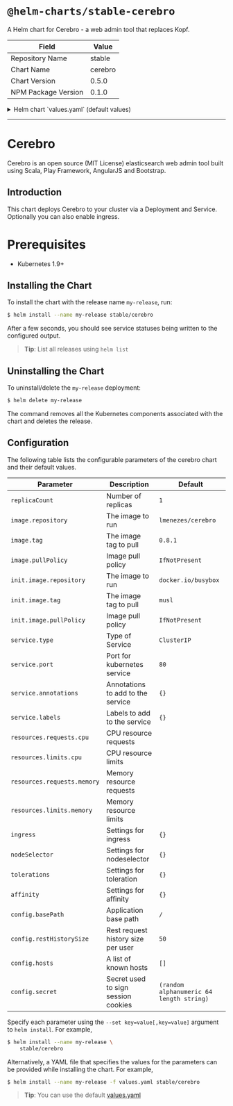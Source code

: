 # `@helm-charts/stable-cerebro`

A Helm chart for Cerebro - a web admin tool that replaces Kopf.

| Field               | Value   |
| ------------------- | ------- |
| Repository Name     | stable  |
| Chart Name          | cerebro |
| Chart Version       | 0.5.0   |
| NPM Package Version | 0.1.0   |

<details>

<summary>Helm chart `values.yaml` (default values)</summary>

```yaml
replicaCount: 1
revisionHistoryLimit: 3

image:
  repository: lmenezes/cerebro
  # Note: when updating the version, ensure `config` and the ConfigMap are kept
  # in sync with the default configuration of the upstream image
  tag: 0.8.1
  pullPolicy: IfNotPresent

init:
  image:
    repository: docker.io/busybox
    tag: musl
    pullPolicy: IfNotPresent

service:
  type: ClusterIP
  port: 80
  annotations: {}
  labels: {}

ingress:
  enabled: false
  annotations:
    {}
    # kubernetes.io/ingress.class: nginx
    # kubernetes.io/tls-acme: "true"
  path: /
  hosts:
    - chart-example.local
  tls: []
  #  - secretName: chart-example-tls
  #    hosts:
  #      - chart-example.local

resources: {}

nodeSelector: {}

tolerations: []

affinity: {}

config:
  basePath: '/'
  restHistorySize: 50
  hosts: []
  #  - host:
  #    name:

  # Secret used to sign session cookies. If empty it will be replaced with a
  # random 64 length string
  secret: ''
```

</details>

---

# Cerebro

Cerebro is an open source (MIT License) elasticsearch web admin tool built using Scala, Play Framework, AngularJS and Bootstrap.

## Introduction

This chart deploys Cerebro to your cluster via a Deployment and Service.
Optionally you can also enable ingress.

# Prerequisites

- Kubernetes 1.9+

## Installing the Chart

To install the chart with the release name `my-release`, run:

```bash
$ helm install --name my-release stable/cerebro
```

After a few seconds, you should see service statuses being written to the configured output.

> **Tip**: List all releases using `helm list`

## Uninstalling the Chart

To uninstall/delete the `my-release` deployment:

```bash
$ helm delete my-release
```

The command removes all the Kubernetes components associated with the chart and deletes the release.

## Configuration

The following table lists the configurable parameters of the cerebro chart and their default values.

| Parameter                   | Description                         | Default                                  |
| --------------------------- | ----------------------------------- | ---------------------------------------- |
| `replicaCount`              | Number of replicas                  | `1`                                      |
| `image.repository`          | The image to run                    | `lmenezes/cerebro`                       |
| `image.tag`                 | The image tag to pull               | `0.8.1`                                  |
| `image.pullPolicy`          | Image pull policy                   | `IfNotPresent`                           |
| `init.image.repository`     | The image to run                    | `docker.io/busybox`                      |
| `init.image.tag`            | The image tag to pull               | `musl`                                   |
| `init.image.pullPolicy`     | Image pull policy                   | `IfNotPresent`                           |
| `service.type`              | Type of Service                     | `ClusterIP`                              |
| `service.port`              | Port for kubernetes service         | `80`                                     |
| `service.annotations`       | Annotations to add to the service   | `{}`                                     |
| `service.labels`            | Labels to add to the service        | `{}`                                     |
| `resources.requests.cpu`    | CPU resource requests               |                                          |
| `resources.limits.cpu`      | CPU resource limits                 |                                          |
| `resources.requests.memory` | Memory resource requests            |                                          |
| `resources.limits.memory`   | Memory resource limits              |                                          |
| `ingress`                   | Settings for ingress                | `{}`                                     |
| `nodeSelector`              | Settings for nodeselector           | `{}`                                     |
| `tolerations`               | Settings for toleration             | `{}`                                     |
| `affinity`                  | Settings for affinity               | `{}`                                     |
| `config.basePath`           | Application base path               | `/`                                      |
| `config.restHistorySize`    | Rest request history size per user  | `50`                                     |
| `config.hosts`              | A list of known hosts               | `[]`                                     |
| `config.secret`             | Secret used to sign session cookies | `(random alphanumeric 64 length string)` |

Specify each parameter using the `--set key=value[,key=value]` argument to `helm install`. For example,

```bash
$ helm install --name my-release \
    stable/cerebro
```

Alternatively, a YAML file that specifies the values for the parameters can be provided while installing the chart. For example,

```bash
$ helm install --name my-release -f values.yaml stable/cerebro
```

> **Tip**: You can use the default [values.yaml](values.yaml)
